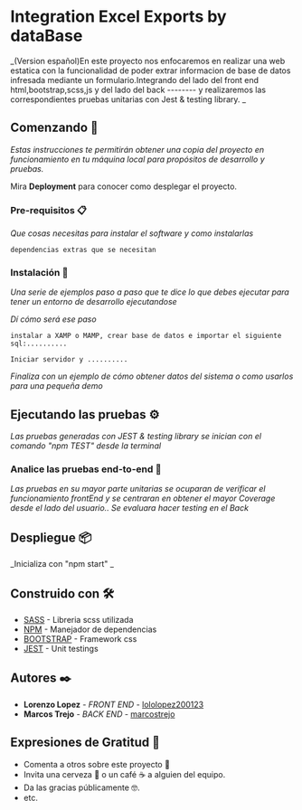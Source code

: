 # Integration Excel Exports by dataBase

_(Version español)En este proyecto nos enfocaremos en realizar una web estatica con la funcionalidad de poder extrar informacion de base de datos infresada mediante un formulario.Integrando del lado del front end html,bootstrap,scss,js y del lado del back -------- y realizaremos las correspondientes pruebas unitarias con Jest & testing library.  _

## Comenzando 🚀

_Estas instrucciones te permitirán obtener una copia del proyecto en funcionamiento en tu máquina local para propósitos de desarrollo y pruebas._

Mira **Deployment** para conocer como desplegar el proyecto.


### Pre-requisitos 📋

_Que cosas necesitas para instalar el software y como instalarlas_

```
dependencias extras que se necesitan 
```

### Instalación 🔧

_Una serie de ejemplos paso a paso que te dice lo que debes ejecutar para tener un entorno de desarrollo ejecutandose_

_Dí cómo será ese paso_

```
instalar a XAMP o MAMP, crear base de datos e importar el siguiente sql:..........
```

```
Iniciar servidor y ..........
```

_Finaliza con un ejemplo de cómo obtener datos del sistema o como usarlos para una pequeña demo_

## Ejecutando las pruebas ⚙️

_Las pruebas generadas con JEST & testing library se inician con el comando "npm TEST" desde la terminal_

### Analice las pruebas end-to-end 🔩

_Las pruebas en su mayor parte unitarias se ocuparan de verificar el funcionamiento frontEnd y se centraran en obtener el mayor Coverage desde el lado del usuario.. Se evaluara hacer testing en el Back_


## Despliegue 📦

_Inicializa con "npm start" _

## Construido con 🛠️

* [SASS](https://sass-lang.com/) - Libreria scss utilizada
* [NPM](https://www.npmjs.com/) - Manejador de dependencias
* [BOOTSTRAP](https://getbootstrap.com/docs/4.1/getting-started/introduction/) - Framework css
* [JEST]() - Unit testings


## Autores ✒️


* **Lorenzo Lopez** - *FRONT END* - [lololopez200123](https://github.com/lololopez200123)
* **Marcos Trejo** - *BACK END* - [marcostrejo](https://github.com/marcostrejo)


## Expresiones de Gratitud 🎁

* Comenta a otros sobre este proyecto 📢
* Invita una cerveza 🍺 o un café ☕ a alguien del equipo. 
* Da las gracias públicamente 🤓.
* etc.
